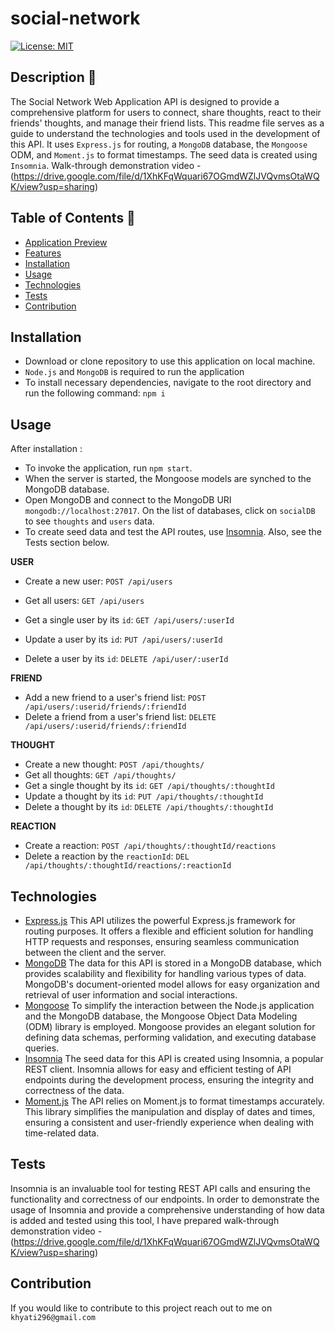 # social-network

[![License: MIT](https://img.shields.io/badge/License-MIT-yellow.svg)](https://github.com/siennameow/social-network-API/blob/main/LICENSE)

## Description 📝

The Social Network Web Application API is designed to provide a comprehensive platform for users to connect, share thoughts, react to their friends' thoughts, and manage their friend lists. This readme file serves as a guide to understand the technologies and tools used in the development of this API.
It uses `Express.js` for routing, a `MongoDB` database, the `Mongoose` ODM, and `Moment.js` to format timestamps. The seed data is created using `Insomnia`.
Walk-through demonstration video - (https://drive.google.com/file/d/1XhKFqWquari67OGmdWZlJVQvmsOtaWQK/view?usp=sharing)

## Table of Contents 📖

- [Application Preview](#application-preview-)
- [Features ](#features-)
- [Installation](#installation-)
- [Usage](#usage-)
- [Technologies](#technologies-)
- [Tests](#tests)
- [Contribution](#contribution-)

## Installation

- Download or clone repository to use this application on local machine.
- `Node.js` and `MongoDB` is required to run the application
- To install necessary dependencies, navigate to the root directory and run the following command:
  `npm i`

## Usage

After installation :

- To invoke the application, run `npm start`.
- When the server is started, the Mongoose models are synched to the MongoDB database.
- Open MongoDB and connect to the MongoDB URI `mongodb://localhost:27017`. On the list of databases, click on `socialDB` to see `thoughts` and `users` data.
- To create seed data and test the API routes, use [Insomnia](https://insomnia.rest/download). Also, see the Tests section below.

**USER**

- Create a new user: `POST /api/users`
- Get all users: `GET /api/users`
- Get a single user by its `id`: `GET /api/users/:userId`

- Update a user by its `id`: `PUT /api/users/:userId`

- Delete a user by its `id`: `DELETE /api/user/:userId`

**FRIEND**

- Add a new friend to a user's friend list: `POST /api/users/:userid/friends/:friendId`
- Delete a friend from a user's friend list: `DELETE /api/users/:userid/friends/:friendId`

**THOUGHT**

- Create a new thought: `POST /api/thoughts/`
- Get all thoughts: `GET /api/thoughts/`
- Get a single thought by its `id`: `GET /api/thoughts/:thoughtId`
- Update a thought by its `id`: `PUT /api/thoughts/:thoughtId`
- Delete a thought by its `id`: `DELETE /api/thoughts/:thoughtId`

**REACTION**

- Create a reaction: `POST /api/thoughts/:thoughtId/reactions`
- Delete a reaction by the `reactionId`: `DEL /api/thoughts/:thoughtId/reactions/:reactionId`

## Technologies

- [Express.js](https://expressjs.com/)
  This API utilizes the powerful Express.js framework for routing purposes. It offers a flexible and efficient solution for handling HTTP requests and responses, ensuring seamless communication between the client and the server. </br>
- [MongoDB](https://www.mongodb.com/)
  The data for this API is stored in a MongoDB database, which provides scalability and flexibility for handling various types of data. MongoDB's document-oriented model allows for easy organization and retrieval of user information and social interactions.</br>
- [Mongoose](https://mongoosejs.com/)
  To simplify the interaction between the Node.js application and the MongoDB database, the Mongoose Object Data Modeling (ODM) library is employed. Mongoose provides an elegant solution for defining data schemas, performing validation, and executing database queries.</br>
- [Insomnia](https://insomnia.rest/)
  The seed data for this API is created using Insomnia, a popular REST client. Insomnia allows for easy and efficient testing of API endpoints during the development process, ensuring the integrity and correctness of the data.</br>
- [Moment.js](https://www.npmjs.com/package/moment)
  The API relies on Moment.js to format timestamps accurately. This library simplifies the manipulation and display of dates and times, ensuring a consistent and user-friendly experience when dealing with time-related data.</br>

## Tests

Insomnia is an invaluable tool for testing REST API calls and ensuring the functionality and correctness of our endpoints. In order to demonstrate the usage of Insomnia and provide a comprehensive understanding of how data is added and tested using this tool, I have prepared walk-through demonstration video - (https://drive.google.com/file/d/1XhKFqWquari67OGmdWZlJVQvmsOtaWQK/view?usp=sharing)

## Contribution

If you would like to contribute to this project reach out to me on `khyati296@gmail.com`
